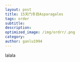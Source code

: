 ```yaml
---
layout: post
title: 15天门冬目Asparagales
tags: order    
subtitle: 
description: 
optimized_image: /img/ordrr/.png
category: 
author: ganlu1994  
---
```



lalala